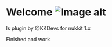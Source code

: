 # Welcome ![Image alt](https://github.com/KKDevelop/Welcome/blob/master/Images/icon.png)
Is plugin by @KKDevs for nukkit 1.x

Finished and work
